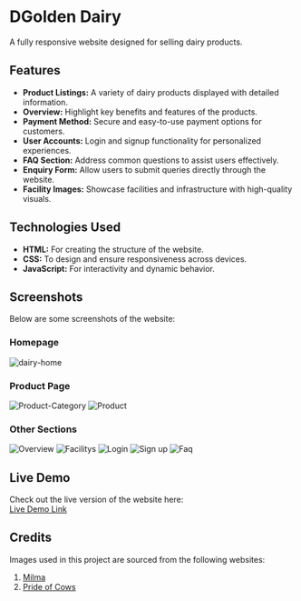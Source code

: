 # **DGolden Dairy**  
A fully responsive website designed for selling dairy products. 

## **Features**  
- **Product Listings:** A variety of dairy products displayed with detailed information.  
- **Overview:** Highlight key benefits and features of the products.  
- **Payment Method:** Secure and easy-to-use payment options for customers.  
- **User Accounts:** Login and signup functionality for personalized experiences.  
- **FAQ Section:** Address common questions to assist users effectively.  
- **Enquiry Form:** Allow users to submit queries directly through the website.  
- **Facility Images:** Showcase facilities and infrastructure with high-quality visuals.  

## **Technologies Used**  
- **HTML:** For creating the structure of the website.  
- **CSS:** To design and ensure responsiveness across devices.  
- **JavaScript:** For interactivity and dynamic behavior.  

## **Screenshots**  
Below are some screenshots of the website:  

### Homepage  
![dairy-home](https://github.com/user-attachments/assets/dfc62b14-849e-4e10-8406-cbdd33c1b006)

### Product Page  
![Product-Category](https://github.com/user-attachments/assets/2b2320e4-042a-4de0-9b5e-c1bc31c3c09c)
![Product](https://github.com/user-attachments/assets/08b573f7-05fe-463d-8a73-129e84eecfb7)

### Other Sections

![Overview](https://github.com/user-attachments/assets/a09b1adc-69d6-409f-9318-eeb4973615d2)
![Facilitys](https://github.com/user-attachments/assets/b0da3457-17b2-4f87-abda-20ed6b0c7e45)
![Login](https://github.com/user-attachments/assets/e9029595-181b-4dba-9abf-1eb13d4d56d3)
![Sign up](https://github.com/user-attachments/assets/55672bee-b6ea-42ee-9da5-7cade7cedca9)
![Faq](https://github.com/user-attachments/assets/688f1e8e-a5fa-4507-bfbf-9a3291b00daf)




## **Live Demo**  
Check out the live version of the website here:  
[Live Demo Link](https://navas28.github.io/Dairy-Product-Website/)  
 

## **Credits**  
Images used in this project are sourced from the following websites:  
1. [Milma](https://milma.com/)  
2. [Pride of Cows](https://prideofcows.com/poc/)  


 
